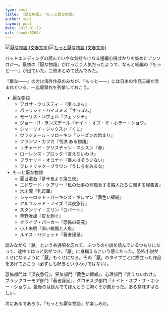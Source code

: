 ```yaml
---
type: post
title: 『厭な物語』、『もっと厭な物語』
author: sugi
layout: post
date: 2015-01-19
url: /book/5268/
---
```

<a href="http://www.amazon.co.jp/exec/obidos/ASIN/4167812150/chezsugi-22/ref=nosim/" onclick="_gaq.push(['_trackEvent', 'outbound-article', 'http://www.amazon.co.jp/exec/obidos/ASIN/4167812150/chezsugi-22/ref=nosim/', '']);" name="amazletlink" target="_blank"><img src="http://i0.wp.com/ecx.images-amazon.com/images/I/41cBbimGPWL._SL160_.jpg?w=660" alt="厭な物語 (文春文庫)" class="alignleft"  data-recalc-dims="1" /></a><a href="http://www.amazon.co.jp/exec/obidos/ASIN/4167900467/chezsugi-22/ref=nosim/" onclick="_gaq.push(['_trackEvent', 'outbound-article', 'http://www.amazon.co.jp/exec/obidos/ASIN/4167900467/chezsugi-22/ref=nosim/', '']);" name="amazletlink" target="_blank"><img src="http://i2.wp.com/ecx.images-amazon.com/images/I/51SUBumLz3L._SL160_.jpg?w=660" alt="もっと厭な物語 (文春文庫)" class="alignleft"  data-recalc-dims="1" /></a>

バッドエンディングの読んでいやな気持ちになる短編小説ばかりを集めたアンソロジー。最初の『厭な物語』がけっこう人気だったようで、なんと続編の『もっと——』が出ていた。二冊まとめて読んでみた。

『厭な——』の方は海外作品のみだが、『もっと——』には日本の作品三編が含まれている。一応収録作を列挙しておこう。

  * 厭な物語 
      * アガサ・クリスティー『崖っぷち』
      * パトリシア・ハイスミス『すっぽん』
      * モーリス・ルヴェル『フェリシテ』
      * ジョー・R・ランズデール『ナイト・オブ・ザ・ホラー・ショウ』
      * シャーリイ・ジャクスン『くじ』
      * ウラジミール・ソローキン『シーズンの始まり』
      * フランツ・カフカ『判決 ある物語』
      * リチャード・クリスチャン・マシスン『赤』
      * ローレンス・ブロック『言えないわけ』
      * フラナリー・オコナー『善人はそういない』
      * フレドリック・ブラウン『うしろをみるな』
  * もっと厭な物語 
      * 夏目漱石『夢十夜より第三夜』
      * エドワード・ケアリー『私の仕事の邪魔をする隣人たちに関する報告書』
      * 氷川瓏『乳母車』
      * シャーロット・パーキンズ・ギルマン『黄色い壁紙』
      * アルフレッド・ノイズ『深夜急行』
      * スタンリイ・エリン『ロバート』
      * 草野唯雄『皮を剥ぐ』
      * クライブ・パーカー『恐怖の研究』
      * 小川未明『赤い蝋燭と人魚』
      * ルイス・バジェット『著者謹呈』

読みながら「厭」という共通項を忘れて、ふつうの小説を読んでいるつもりになって、途中ではっと気がつき、「厭」に身構えるという感じだった。恐怖小説がくせになるように「厭」もくせになる。その「厭」のタイプごとに際立った作品をあげておこう（必ずしも好きというわけではない）。

恐怖部門は『深夜急行』、狂気部門『黄色い壁紙』、心理部門『言えないわけ』、ブラックユーモア部門『著者謹呈』、グロテスク部門『ナイト・オブ・ザ・ホラー・ショウ』。最後のは読んでてほんとうに胸くそが悪かった。ある意味すばらしい。

次にあるであろう。『もっとも厭な物語』が楽しみだ。
